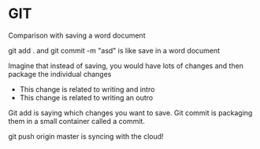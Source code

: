# GIT

Comparison with saving a word document



git add . and git commit -m "asd" is like save in a word document



Imagine that instead of saving, you would have lots of changes and then package the individual changes

- This change is related to writing and intro
- This change is related to writing an outro



Git add is saying which changes you want to save. Git commit is packaging them in a small container called a commit. 



git push origin master is syncing with the cloud!


